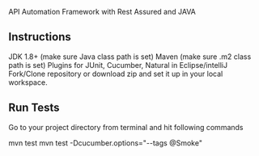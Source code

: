 API Automation Framework with Rest Assured and JAVA

Instructions
-------------
JDK 1.8+ (make sure Java class path is set)
Maven (make sure .m2 class path is set)
Plugins for JUnit, Cucumber, Natural in Eclipse/intelliJ
Fork/Clone repository or download zip and set it up in your local workspace.

Run Tests
---------
Go to your project directory from terminal and hit following commands

mvn test
mvn test -Dcucumber.options="--tags @Smoke"